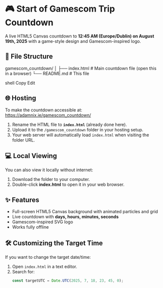 # 🎮 Start of Gamescom Trip Countdown

A live HTML5 Canvas countdown to **12:45 AM (Europe/Dublin) on August 19th, 2025** with a game-style design and Gamescom-inspired logo.

## 📂 File Structure
gamescom_countdown/
│
├── index.html # Main countdown file (open this in a browser)
└── README.md # This file

shell
Copy
Edit

## 🌐 Hosting
To make the countdown accessible at:
https://adamnix.ie/gamescom_countdown/
1. Rename the HTML file to **`index.html`** (already done here).
2. Upload it to the `/gamescom_countdown` folder in your hosting setup.
3. Your web server will automatically load `index.html` when visiting the folder URL.

## 💻 Local Viewing
You can also view it locally without internet:
1. Download the folder to your computer.
2. Double-click **index.html** to open it in your web browser.

## ✨ Features
- Full-screen HTML5 Canvas background with animated particles and grid
- Live countdown with **days, hours, minutes, seconds**
- Gamescom-inspired SVG logo
- Works fully offline

## 🛠 Customizing the Target Time
If you want to change the target date/time:
1. Open `index.html` in a text editor.
2. Search for:
   ```javascript
   const targetUTC = Date.UTC(2025, 7, 18, 23, 45, 0);
